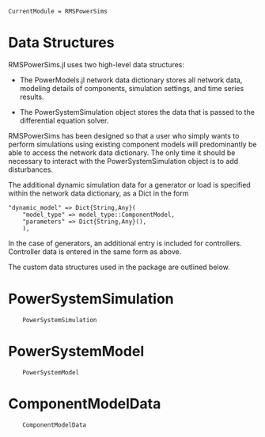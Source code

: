 ```@meta
CurrentModule = RMSPowerSims
```

# Data Structures
RMSPowerSims.jl uses two high-level data structures:

- The PowerModels.jl network data dictionary stores all network data, modeling details of components, simulation settings, and time series results. 

- The PowerSystemSimulation object stores the data that is passed to the differential equation solver. 

RMSPowerSims has been designed so that a user who simply wants to perform simulations using existing component models will predominantly be able to access the network data dictionary. The only time it should be necessary to interact with the PowerSystemSimulation object is to add disturbances.

The additional dynamic simulation data for a generator or load is specified within the network data dictionary, as a Dict in the form

    "dynamic_model" => Dict{String,Any}(
        "model_type" => model_type::ComponentModel,
        "parameters" => Dict{String,Any}(),
        ),

In the case of generators, an additional entry is included for controllers. Controller data is entered in the same form as above.

The custom data structures used in the package are outlined below.

# PowerSystemSimulation
```@docs
    PowerSystemSimulation
```

# PowerSystemModel
```@docs
    PowerSystemModel
```

# ComponentModelData
```@docs
    ComponentModelData
```
